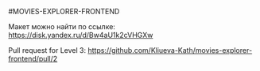 #MOVIES-EXPLORER-FRONTEND

Макет можно найти по ссылке: https://disk.yandex.ru/d/Bw4aU1k2cVHGXw

Pull request for Level 3: https://github.com/Kliueva-Kath/movies-explorer-frontend/pull/2
